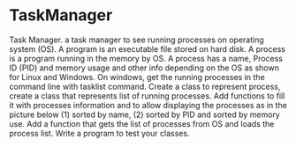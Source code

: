 # TaskManager

Task Manager.
a task manager to see running processes on operating system (OS). A program
is an executable file stored on hard disk. A process is a program running in the memory by OS. A process
has a name, Process ID (PID) and memory usage and other info depending on the OS as shown for Linux
and Windows. On windows, get the running processes in the command line with tasklist command.
Create a class to represent process, create a class that represents list of running processes. Add functions
to fill it with processes information and to allow displaying the processes as in the picture below (1)
sorted by name, (2) sorted by PID and sorted by memory use. Add a function that gets the list of
processes from OS and loads the process list. Write a program to test your classes.
